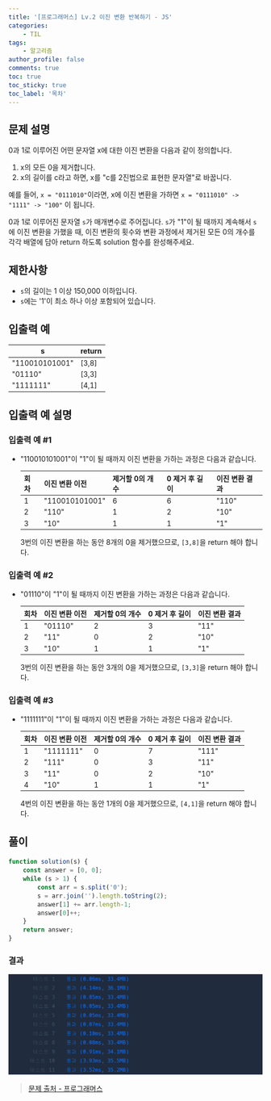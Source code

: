 ```yaml
---
title: '[프로그래머스] Lv.2 이진 변환 반복하기 - JS'
categories:
    - TIL
tags:
    - 알고리즘
author_profile: false
comments: true
toc: true
toc_sticky: true
toc_label: '목차'
---
```


## 문제 설명
0과 1로 이루어진 어떤 문자열 x에 대한 이진 변환을 다음과 같이 정의합니다.

1. x의 모든 0을 제거합니다.
2. x의 길이를 c라고 하면, x를 "c를 2진법으로 표현한 문자열"로 바꿉니다.

예를 들어, `x = "0111010"`이라면, x에 이진 변환을 가하면 `x = "0111010" -> "1111" -> "100"` 이 됩니다.

0과 1로 이루어진 문자열 `s`가 매개변수로 주어집니다. `s`가 "1"이 될 때까지 계속해서 `s`에 이진 변환을 가했을 때, 이진 변환의 횟수와 변환 과정에서 제거된 모든 0의 개수를 각각 배열에 담아 return 하도록 solution 함수를 완성해주세요.

## 제한사항
* `s`의 길이는 1 이상 150,000 이하입니다.
* `s`에는 '1'이 최소 하나 이상 포함되어 있습니다.

## 입출력 예

| s              	| return 	|
|----------------	|--------	|
| "110010101001" 	| [3,8]  	|
| "01110"        	| [3,3]  	|
| "1111111"      	| [4,1]  	|

## 입출력 예 설명
### 입출력 예 #1
* "110010101001"이 "1"이 될 때까지 이진 변환을 가하는 과정은 다음과 같습니다.

    | 회차 	| 이진 변환 이전 	| 제거할 0의 개수 	| 0 제거 후 길이 	| 이진 변환 결과 	|
    |------	|----------------	|-----------------	|----------------	|----------------	|
    | 1    	| "110010101001" 	| 6               	| 6              	| "110"          	|
    | 2    	| "110"          	| 1               	| 2              	| "10"           	|
    | 3    	| "10"           	| 1               	| 1              	| "1"            	|

    3번의 이진 변환을 하는 동안 8개의 0을 제거했으므로, `[3,8]`을 return 해야 합니다.

### 입출력 예 #2
* "01110"이 "1"이 될 때까지 이진 변환을 가하는 과정은 다음과 같습니다.

    | 회차 	| 이진 변환 이전 	| 제거할 0의 개수 	| 0 제거 후 길이 	| 이진 변환 결과 	|
    |------	|----------------	|-----------------	|----------------	|----------------	|
    | 1    	| "01110" 	| 2               	| 3              	| "11"          	|
    | 2    	| "11"          	| 0               	| 2              	| "10"           	|
    | 3    	| "10"           	| 1               	| 1              	| "1"            	|

    3번의 이진 변환을 하는 동안 3개의 0을 제거했으므로, `[3,3]`을 return 해야 합니다.

### 입출력 예 #3
* "1111111"이 "1"이 될 때까지 이진 변환을 가하는 과정은 다음과 같습니다.

    | 회차 	| 이진 변환 이전 	| 제거할 0의 개수 	| 0 제거 후 길이 	| 이진 변환 결과 	|
    |------	|----------------	|-----------------	|----------------	|----------------	|
    | 1    	| "1111111"      	| 0               	| 7              	| "111"          	|
    | 2    	| "111"          	| 0               	| 3              	| "11"           	|
    | 3    	| "11"           	| 0               	| 2              	| "10"           	|
    | 4    	| "10"           	| 1               	| 1              	| "1"            	|

    4번의 이진 변환을 하는 동안 1개의 0을 제거했으므로, `[4,1]`을 return 해야 합니다.

## 풀이
```javascript
function solution(s) {
    const answer = [0, 0];
    while (s > 1) {
        const arr = s.split('0');
        s = arr.join('').length.toString(2);
        answer[1] += arr.length-1;
        answer[0]++;
    }
    return answer;
}
```

### 결과
![result1](/assets/images/2023/10/01/algorithm-82-result1.png)

>[문제 출처 - 프로그래머스](https://school.programmers.co.kr/learn/courses/30/lessons/70129)
